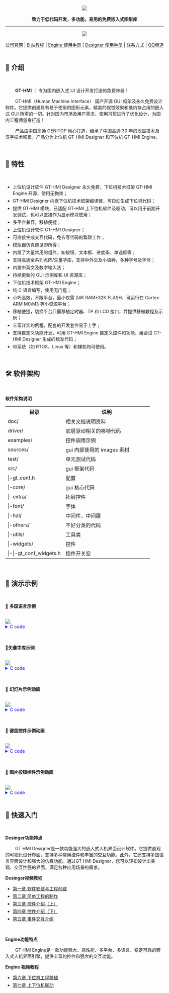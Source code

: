 

<br/>

<div align="center">
    <img src="images/高通GitHub运营版面logo.png">
</div>

<br/>

<div align="center">  <a><b>致力于低代码开发，多功能，易用的免费嵌入式图形库</b></a></div>

---



<div align="center">
    <img src="images/组合.gif">
</div>

<br/>

<div align="center">  
<a href="https://www.hmi.gaotongfont.cn/kfgj">公司官网</a> | <a href="https://space.bilibili.com/3493293474188211/video">B 站教程</a> | <a href="https://www.gaotongfont.cn:8087/video/dl?mv=GT-HMI%20Engine%E7%94%A8%E6%88%B7%E6%89%8B%E5%86%8CV1.8-20231103183143.pdf">Engine 使用手册</a> | <a href="https://www.gaotongfont.cn:8087/video/dl?mv=GT-HMI%20Designer%E7%94%A8%E6%88%B7%E6%89%8B%E5%86%8CV1.10-20231103183232.pdf">Designer 使用手册</a> | <a href="http://isite.baidu.com/site/wjz7qkrv/406a2b0c-f9c7-4a08-a47a-662e862b2af4?ch=48&wid=498ccd5c05334f21a2142ba3cf628964_0_0&field=&orderBy=&categoryId=undefined&title=%E8%81%94%E7%B3%BB%E6%88%91%E4%BB%AC">联系方式</a> | <a href="https://qun.qq.com/qqweb/qunpro/share?_wv=3&_wwv=128&appChannel=share&inviteCode=20igkt2UZnY&businessType=9&from=181074&biz=ka&mainSourceId=share&subSourceId=others&jumpsource=shorturl#/pc">QQ频道</a>
</div>

<br/>

## :bookmark_tabs:  **介绍**

<br/>

&nbsp;&nbsp;&nbsp;&nbsp;&nbsp;&nbsp;&nbsp;&nbsp;<b>GT-HMI ：</b>  专为国内嵌入式 UI 设计开发打造的免费神器！

        GT-HMI（Human Machine Interface） 国产开源 GUI 框架及永久免费设计软件。它提供创建具有易于使用的图形元素，精美的视觉效果和低内存占用的嵌入式 GUI 所需的一切。针对国内市场及用户需求，使用习惯进行了优化设计，为国内工程师量身打造！

&nbsp;&nbsp;&nbsp;&nbsp;&nbsp;&nbsp;&nbsp;&nbsp;产品由中国高通 GENITOP 倾心打造，继承了中国高通 30 年的汉显技术及汉字技术积累。产品分为上位机 GT-HMI Designer 和下位机 GT-HMI Engine。

<br/>

## :microscope:  **特性**

<br/>

<ul>
<li style="margin-bottom: 4px;">上位机设计软件 GT-HMI Designer 永久免费，下位机技术框架 GT-HMI Engine 开源，使用无拘束；</li>
<li style="margin-bottom: 4px;">GT-HMI Designer 内嵌下位机技术框架编译器，可自动生成下位机代码；</li>
<li style="margin-bottom: 4px;">提供 GT-HMI 模块，已适配 GT-HMI 上下位机软件及驱动，可以用于前期开发调试，也可以直接作为显示模块使用；</li>
<li style="margin-bottom: 4px;">多平台兼容，移植便捷；</li>
<li style="margin-bottom: 4px;">上位机设计软件 GT-HMI Designer；</li>
<li style="margin-bottom: 4px;">可直接生成交互代码，免去写代码的繁琐工作；</li>
<li style="margin-bottom: 4px;">模拟器仿真即见即所得；</li>
<li style="margin-bottom: 4px;">内置了大量常用的组件，如按钮、文本框、进度条、单选框等；</li>
<li style="margin-bottom: 4px;">支持高通全系列点阵/矢量字库，支持中外文及小语种，多种字号及字体；</li>
<li style="margin-bottom: 4px;">内置中英文及数字输入法；</li>
<li style="margin-bottom: 4px;">持续更新的 GUI 示例库和 UI 资源库；</li>
<li style="margin-bottom: 4px;">下位机技术框架 GT-HMI Engine；</li>
<li style="margin-bottom: 4px;">纯 C 语言编写，使用无门槛；</li>
<li style="margin-bottom: 4px;">小巧高效，不限平台，最小仅需 24K RAM+32K FLASH，可运行在 Cortex-ARM M0\M3 等小资源平台；</li>
<li style="margin-bottom: 4px;">移植便捷，切换平台只需移植定时器、TP 和 LCD 接口，并提供移植教程及示例；</li>
<li style="margin-bottom: 4px;">丰富详实的例程，配套的开发套件易于上手；</li>
<li style="margin-bottom: 4px;">支持自定义功能开发，可用 GT-HMI Engine 自定义控件和功能，组合进 GT-HMI Designer 生成的标准代码；</li>
<li style="margin-bottom: 4px;">带系统（如 RTOS、Linux 等）和裸机均可使用。</li>
</ul>

<br/>

## :hammer_and_wrench:  **软件架构**

<br/>

**软件架构说明**

<table>
 <tr>
  <th style="width:40%">目录</th>
  <th style="width:60%">说明</th>
 </tr>
 <tr>
  <td>doc/</td>
  <td>相关文档说明资料</td>
 </tr>
 <tr>
  <td>driver/</td>
  <td>底层驱动相关的移植代码</td>
 </tr>
 <tr>
  <td>examples/</td>
  <td>控件调用示例</td>
 </tr>
 <tr>
  <td>sources/</td>
  <td>gui 内部使用的 images 素材                                   </td>
 </tr>
 <tr>
  <td>test/</td>
  <td>单元测试代码</td>
 </tr>
 <tr>
  <td>src/</td>
  <td>gui 框架代码</td>
 </tr>
 <tr>
  <td>|-gt_conf.h</td>
  <td>配置</td>
 </tr>
 <tr>
  <td>|-core/</td>
  <td>gui 核心代码</td>
 </tr>
 <tr>
  <td>|-extra/</td>
  <td>拓展控件</td>
 </tr>
 <tr>
  <td>|-font/</td>
  <td>字体</td>
 </tr>
 <tr>
  <td>|-hal/</td>
  <td>中间件，中间层</td>
 </tr>
 <tr>
  <td>|-others/</td>
  <td>不好分类的代码</td>
 </tr>
 <tr>
  <td>|-utils/</td>
  <td>工具类</td>
 </tr>
 <tr>
  <td>|-widgets/</td>
  <td>控件</td>
 </tr>
 <tr>
  <td>|-|-gt_conf_widgets.h                      </td>
  <td>控件开关宏 </td>
 </tr>
</table>

<br/>

## :movie_camera: **演示示例**

<br/>

:link: **多国语言示例**

<br/>

<div align="left">
    <img src="images/多国语言.gif">
</div>

<details style="color:blue;">
<summary style="color:blue;">C code</summary>
<pre><code style="color:black;">
#include "gt_ui.h"

// screen_home 
gt_obj_st * screen_home = NULL;
static gt_obj_st * lab1 = NULL;
static gt_obj_st * rect1 = NULL;
static gt_obj_st * btn1 = NULL;
static gt_obj_st * btn2 = NULL;
static gt_obj_st * btn3 = NULL;
static gt_obj_st * btn4 = NULL;
static gt_obj_st * btn5 = NULL;
static gt_obj_st * btn7 = NULL;
static gt_obj_st * btn8 = NULL;
static gt_obj_st * btn9 = NULL;
static gt_obj_st * btn10 = NULL;

static void btn1_0_cb(gt_event_st * e) {
    gt_init_screen_1();
}

static void btn2_0_cb(gt_event_st * e) {
    gt_init_screen_2();
}

static void btn3_0_cb(gt_event_st * e) {
    gt_init_screen_3();
}

static void btn4_0_cb(gt_event_st * e) {
    gt_init_screen_4();
}

static void btn5_0_cb(gt_event_st * e) {
    gt_init_screen_5();
}

static void btn7_0_cb(gt_event_st * e) {
    gt_init_screen_7();
}

static void btn8_0_cb(gt_event_st * e) {
    gt_init_screen_8();
}

static void btn9_0_cb(gt_event_st * e) {
    gt_init_screen_9();
}

static void btn10_0_cb(gt_event_st * e) {
    gt_init_screen_10();
}

void gt_init_screen_home(void)
{
    screen_home = gt_obj_create(NULL);
    gt_screen_set_bgcolor(screen_home, gt_color_hex(0xFFFFFF));
    // lab1 
    lab1 = gt_label_create(screen_home);
    gt_obj_set_pos(lab1, 295, 16);
    gt_obj_set_size(lab1, 118, 40);
    gt_label_set_font_color(lab1, gt_color_hex(0x000000));
    gt_label_set_font_size(lab1, 24);
    gt_label_set_font_family_cn(lab1, 16);
    gt_label_set_font_align(lab1, GT_ALIGN_LEFT);
    gt_label_set_text(lab1, "语言设置");
    // rect1 
    rect1 = gt_rect_create(screen_home);
    gt_obj_set_pos(rect1, 8, 55);
    gt_obj_set_size(rect1, 660, 1);
    gt_rect_set_radius(rect1, 0);
    gt_rect_set_bg_color(rect1, gt_color_hex(0xdbdbdb));
    gt_rect_set_color_border(rect1, gt_color_hex(0xdbdbdb));
    gt_rect_set_fill(rect1, 1);
    gt_rect_set_border(rect1, 0);
    // btn1 
    btn1 = gt_btn_create(screen_home);
    gt_obj_set_pos(btn1, 29, 76);
    gt_obj_set_size(btn1, 160, 43);
    gt_btn_set_font_color(btn1, gt_color_hex(0x000000));
    gt_btn_set_font_size(btn1, 24);
    gt_btn_set_font_family_cn(btn1, 16);
    gt_btn_set_font_family_en(btn1, 84);
    gt_btn_set_font_align(btn1, GT_ALIGN_CENTER_MID);
    gt_btn_set_space(btn1, 5, 0);
    gt_btn_set_font_thick_en(btn1, 30);
    gt_btn_set_font_thick_cn(btn1, 30);
    gt_btn_set_font_gray(btn1, 1);
    gt_btn_set_text(btn1, "中文");
    gt_btn_set_color_background(btn1, gt_color_hex(0xddeeff));
    gt_btn_set_radius(btn1, 8);
    gt_obj_add_event_cb(btn1, btn1_0_cb, GT_EVENT_TYPE_INPUT_RELEASED, NULL);
    // btn2 
    btn2 = gt_btn_create(screen_home);
    gt_obj_set_pos(btn2, 264, 76);
    gt_obj_set_size(btn2, 160, 43);
    gt_btn_set_font_color(btn2, gt_color_hex(0x000000));
    gt_btn_set_font_size(btn2, 24);
    gt_btn_set_font_family_cn(btn2, 16);
    gt_btn_set_font_family_en(btn2, 84);
    gt_btn_set_font_align(btn2, GT_ALIGN_CENTER_MID);
    gt_btn_set_space(btn2, 5, 0);
    gt_btn_set_font_thick_en(btn2, 30);
    gt_btn_set_font_thick_cn(btn2, 30);
    gt_btn_set_font_gray(btn2, 1);
    gt_btn_set_text(btn2, "日语");
    gt_btn_set_color_background(btn2, gt_color_hex(0xddeeff));
    gt_btn_set_radius(btn2, 8);
    gt_obj_add_event_cb(btn2, btn2_0_cb, GT_EVENT_TYPE_INPUT_RELEASED, NULL);
    // btn3 
    btn3 = gt_btn_create(screen_home);
    gt_obj_set_pos(btn3, 489, 76);
    gt_obj_set_size(btn3, 160, 41);
    gt_btn_set_font_color(btn3, gt_color_hex(0x000000));
    gt_btn_set_font_size(btn3, 24);
    gt_btn_set_font_family_cn(btn3, 16);
    gt_btn_set_font_family_en(btn3, 84);
    gt_btn_set_font_align(btn3, GT_ALIGN_CENTER_MID);
    gt_btn_set_space(btn3, 5, 0);
    gt_btn_set_font_thick_en(btn3, 30);
    gt_btn_set_font_thick_cn(btn3, 30);
    gt_btn_set_font_gray(btn3, 1);
    gt_btn_set_text(btn3, "韩语");
    gt_btn_set_color_background(btn3, gt_color_hex(0xddeeff));
    gt_btn_set_radius(btn3, 8);
    gt_obj_add_event_cb(btn3, btn3_0_cb, GT_EVENT_TYPE_INPUT_RELEASED, NULL);
    // btn4 
    btn4 = gt_btn_create(screen_home);
    gt_obj_set_pos(btn4, 29, 158);
    gt_obj_set_size(btn4, 160, 43);
    gt_btn_set_font_color(btn4, gt_color_hex(0x000000));
    gt_btn_set_font_size(btn4, 24);
    gt_btn_set_font_family_cn(btn4, 16);
    gt_btn_set_font_family_en(btn4, 41);
    gt_btn_set_font_align(btn4, GT_ALIGN_CENTER_MID);
    gt_btn_set_space(btn4, 5, 0);
    gt_btn_set_text(btn4, "英语");
    gt_btn_set_color_background(btn4, gt_color_hex(0xddeeff));
    gt_btn_set_radius(btn4, 8);
    gt_obj_add_event_cb(btn4, btn4_0_cb, GT_EVENT_TYPE_INPUT_RELEASED, NULL);
    // btn5 
    btn5 = gt_btn_create(screen_home);
    gt_obj_set_pos(btn5, 263, 158);
    gt_obj_set_size(btn5, 160, 43);
    gt_btn_set_font_color(btn5, gt_color_hex(0x000000));
    gt_btn_set_font_size(btn5, 24);
    gt_btn_set_font_family_cn(btn5, 16);
    gt_btn_set_font_family_en(btn5, 53);
    gt_btn_set_font_align(btn5, GT_ALIGN_CENTER_MID);
    gt_btn_set_space(btn5, 5, 0);
    gt_btn_set_text(btn5, "法语");
    gt_btn_set_color_background(btn5, gt_color_hex(0xddeeff));
    gt_btn_set_radius(btn5, 8);
    gt_obj_add_event_cb(btn5, btn5_0_cb, GT_EVENT_TYPE_INPUT_RELEASED, NULL);
    // btn7 
    btn7 = gt_btn_create(screen_home);
    gt_obj_set_pos(btn7, 30, 238);
    gt_obj_set_size(btn7, 160, 43);
    gt_btn_set_font_color(btn7, gt_color_hex(0x000000));
    gt_btn_set_font_size(btn7, 24);
    gt_btn_set_font_family_cn(btn7, 16);
    gt_btn_set_font_family_en(btn7, 53);
    gt_btn_set_font_align(btn7, GT_ALIGN_CENTER_MID);
    gt_btn_set_space(btn7, 5, 0);
    gt_btn_set_text(btn7, "西班牙语");
    gt_btn_set_color_background(btn7, gt_color_hex(0xddeeff));
    gt_btn_set_radius(btn7, 8);
    gt_obj_add_event_cb(btn7, btn7_0_cb, GT_EVENT_TYPE_INPUT_RELEASED, NULL);
    // btn8 
    btn8 = gt_btn_create(screen_home);
    gt_obj_set_pos(btn8, 263, 238);
    gt_obj_set_size(btn8, 160, 43);
    gt_btn_set_font_color(btn8, gt_color_hex(0x000000));
    gt_btn_set_font_size(btn8, 24);
    gt_btn_set_font_family_cn(btn8, 16);
    gt_btn_set_font_family_en(btn8, 41);
    gt_btn_set_font_align(btn8, GT_ALIGN_CENTER_MID);
    gt_btn_set_space(btn8, 5, 0);
    gt_btn_set_text(btn8, "泰语");
    gt_btn_set_color_background(btn8, gt_color_hex(0xddeeff));
    gt_btn_set_radius(btn8, 8);
    gt_obj_add_event_cb(btn8, btn8_0_cb, GT_EVENT_TYPE_INPUT_RELEASED, NULL);
    // btn9 
    btn9 = gt_btn_create(screen_home);
    gt_obj_set_pos(btn9, 490, 238);
    gt_obj_set_size(btn9, 160, 43);
    gt_btn_set_font_color(btn9, gt_color_hex(0x000000));
    gt_btn_set_font_size(btn9, 24);
    gt_btn_set_font_family_cn(btn9, 16);
    gt_btn_set_font_family_en(btn9, 75);
    gt_btn_set_font_align(btn9, GT_ALIGN_CENTER_MID);
    gt_btn_set_space(btn9, 5, 0);
    gt_btn_set_text(btn9, "阿拉伯语");
    gt_btn_set_color_background(btn9, gt_color_hex(0xddeeff));
    gt_btn_set_radius(btn9, 8);
    gt_obj_add_event_cb(btn9, btn9_0_cb, GT_EVENT_TYPE_INPUT_RELEASED, NULL);


    // btn10 
    btn10 = gt_btn_create(screen_home);
    gt_obj_set_pos(btn10, 489, 158);
    gt_obj_set_size(btn10, 160, 43);
    gt_btn_set_font_color(btn10, gt_color_hex(0x000000));
    gt_btn_set_font_size(btn10, 24);
    gt_btn_set_font_family_cn(btn10, 16);
    gt_btn_set_font_family_en(btn10, 60);
    gt_btn_set_font_align(btn10, GT_ALIGN_CENTER_MID);
    gt_btn_set_space(btn10, 5, 0);
    gt_btn_set_text(btn10, "俄语");
    gt_btn_set_color_background(btn10, gt_color_hex(0xddeeff));
    gt_btn_set_radius(btn10, 8);
    gt_obj_add_event_cb(btn10, btn10_0_cb, GT_EVENT_TYPE_INPUT_RELEASED, NULL);


    gt_disp_load_scr_anim(screen_home, GT_SCR_ANIM_TYPE_NONE, 500, 0, true);

}
</code></pre>

</details>

<br/>

<br/>

:link:**矢量字库示例**

<br/>

<div align="left">
    <img src="images/矢量字库.gif">
</div>

<details style="color:blue;">
<summary style="color:blue;">C code</summary>
<pre><code style="color:black;">
#include "gt_ui.h"

// screen_home
gt_obj_st * screen_home = NULL;
static gt_obj_st * lab1 = NULL;
static gt_obj_st * rect1 = NULL;
static gt_obj_st * btn1 = NULL;
static gt_obj_st * btn2 = NULL;
static gt_obj_st * btn3 = NULL;
static gt_obj_st * btn4 = NULL;
static gt_obj_st * btn5 = NULL;
static gt_obj_st * btn7 = NULL;
static gt_obj_st * btn8 = NULL;
static gt_obj_st * btn9 = NULL;
static gt_obj_st * btn10 = NULL;

static void btn1_0_cb(gt_event_st * e) {
    gt_init_screen_1();
}

static void btn2_0_cb(gt_event_st * e) {
    gt_init_screen_2();
}

static void btn3_0_cb(gt_event_st * e) {
    gt_init_screen_3();
}

static void btn4_0_cb(gt_event_st * e) {
    gt_init_screen_4();
}

static void btn5_0_cb(gt_event_st * e) {
    gt_init_screen_5();
}

static void btn7_0_cb(gt_event_st * e) {
    gt_init_screen_7();
}

static void btn8_0_cb(gt_event_st * e) {
    gt_init_screen_8();
}

static void btn9_0_cb(gt_event_st * e) {
    gt_init_screen_9();
}

static void btn10_0_cb(gt_event_st * e) {
    gt_init_screen_6();
}

void gt_init_screen_home(void)
{
    screen_home = gt_obj_create(NULL);
    gt_screen_set_bgcolor(screen_home, gt_color_hex(0xFFFFFF));
    // lab1 
    lab1 = gt_label_create(screen_home);
    gt_obj_set_pos(lab1, 207, 10);
    gt_obj_set_size(lab1, 309, 40);
    gt_label_set_font_color(lab1, gt_color_hex(0x000000));
    gt_label_set_font_size(lab1, 24);
    gt_label_set_font_family_cn(lab1, 80);
    gt_label_set_font_align(lab1, GT_ALIGN_LEFT);
    gt_label_set_font_thick_en(lab1, 30);
    gt_label_set_font_thick_cn(lab1, 30);
    gt_label_set_font_gray(lab1, 4);
    gt_label_set_text(lab1, "矢量字库，灰度与多字形");
    // rect1 
    rect1 = gt_rect_create(screen_home);
    gt_obj_set_pos(rect1, 8, 55);
    gt_obj_set_size(rect1, 660, 1);
    gt_rect_set_radius(rect1, 0);
    gt_rect_set_bg_color(rect1, gt_color_hex(0xdbdbdb));
    gt_rect_set_color_border(rect1, gt_color_hex(0xdbdbdb));
    gt_rect_set_fill(rect1, 1);
    gt_rect_set_border(rect1, 0);
    // btn1 
    btn1 = gt_btn_create(screen_home);
    gt_obj_set_pos(btn1, 33, 78);
    gt_obj_set_size(btn1, 160, 43);
    gt_btn_set_font_color(btn1, gt_color_hex(0x000000));
    gt_btn_set_font_size(btn1, 24);
    gt_btn_set_font_family_cn(btn1, 80);
    gt_btn_set_font_family_en(btn1, 84);
    gt_btn_set_font_align(btn1, GT_ALIGN_CENTER_MID);
    gt_btn_set_space(btn1, 0, 0);
    gt_btn_set_font_thick_en(btn1, 30);
    gt_btn_set_font_thick_cn(btn1, 30);
    gt_btn_set_font_gray(btn1, 4);
    gt_btn_set_text(btn1, "中文宋体");
    gt_btn_set_color_background(btn1, gt_color_hex(0xddeeff));
    gt_btn_set_radius(btn1, 8);
    gt_obj_add_event_cb(btn1, btn1_0_cb, GT_EVENT_TYPE_INPUT_RELEASED, NULL);
    // btn2 
    btn2 = gt_btn_create(screen_home);
    gt_obj_set_pos(btn2, 266, 76);
    gt_obj_set_size(btn2, 160, 43);
    gt_btn_set_font_color(btn2, gt_color_hex(0x000000));
    gt_btn_set_font_size(btn2, 24);
    gt_btn_set_font_family_cn(btn2, 80);
    gt_btn_set_font_family_en(btn2, 84);
    gt_btn_set_font_align(btn2, GT_ALIGN_CENTER_MID);
    gt_btn_set_space(btn2, 0, 0);
    gt_btn_set_font_thick_en(btn2, 30);
    gt_btn_set_font_thick_cn(btn2, 30);
    gt_btn_set_font_gray(btn2, 4);
    gt_btn_set_text(btn2, "中文黑体");
    gt_btn_set_color_background(btn2, gt_color_hex(0xddeeff));
    gt_btn_set_radius(btn2, 8);
    gt_obj_add_event_cb(btn2, btn2_0_cb, GT_EVENT_TYPE_INPUT_RELEASED, NULL);
    // btn3 
    btn3 = gt_btn_create(screen_home);
    gt_obj_set_pos(btn3, 493, 76);
    gt_obj_set_size(btn3, 160, 41);
    gt_btn_set_font_color(btn3, gt_color_hex(0x000000));
    gt_btn_set_font_size(btn3, 24);
    gt_btn_set_font_family_cn(btn3, 80);
    gt_btn_set_font_family_en(btn3, 84);
    gt_btn_set_font_align(btn3, GT_ALIGN_CENTER_MID);
    gt_btn_set_space(btn3, 0, 0);
    gt_btn_set_font_thick_en(btn3, 30);
    gt_btn_set_font_thick_cn(btn3, 30);
    gt_btn_set_font_gray(btn3, 4);
    gt_btn_set_text(btn3, "英文斜体");
    gt_btn_set_color_background(btn3, gt_color_hex(0xddeeff));
    gt_btn_set_radius(btn3, 8);
    gt_obj_add_event_cb(btn3, btn3_0_cb, GT_EVENT_TYPE_INPUT_RELEASED, NULL);
    // btn4 
    btn4 = gt_btn_create(screen_home);
    gt_obj_set_pos(btn4, 33, 160);
    gt_obj_set_size(btn4, 160, 43);
    gt_btn_set_font_color(btn4, gt_color_hex(0x000000));
    gt_btn_set_font_size(btn4, 24);
    gt_btn_set_font_family_cn(btn4, 80);
    gt_btn_set_font_family_en(btn4, 41);
    gt_btn_set_font_align(btn4, GT_ALIGN_CENTER_MID);
    gt_btn_set_space(btn4, 0, 0);
    gt_btn_set_font_thick_en(btn4, 30);
    gt_btn_set_font_thick_cn(btn4, 30);
    gt_btn_set_font_gray(btn4, 4);
    gt_btn_set_text(btn4, "英文手写体");
    gt_btn_set_color_background(btn4, gt_color_hex(0xddeeff));
    gt_btn_set_radius(btn4, 8);
    gt_obj_add_event_cb(btn4, btn4_0_cb, GT_EVENT_TYPE_INPUT_RELEASED, NULL);
    // btn5 
    btn5 = gt_btn_create(screen_home);
    gt_obj_set_pos(btn5, 265, 160);
    gt_obj_set_size(btn5, 160, 43);
    gt_btn_set_font_color(btn5, gt_color_hex(0x000000));
    gt_btn_set_font_size(btn5, 24);
    gt_btn_set_font_family_cn(btn5, 80);
    gt_btn_set_font_family_en(btn5, 53);
    gt_btn_set_font_align(btn5, GT_ALIGN_CENTER_MID);
    gt_btn_set_space(btn5, 0, 0);
    gt_btn_set_font_thick_en(btn5, 30);
    gt_btn_set_font_thick_cn(btn5, 30);
    gt_btn_set_font_gray(btn5, 4);
    gt_btn_set_text(btn5, "日文黑体");
    gt_btn_set_color_background(btn5, gt_color_hex(0xddeeff));
    gt_btn_set_radius(btn5, 8);
    gt_obj_add_event_cb(btn5, btn5_0_cb, GT_EVENT_TYPE_INPUT_RELEASED, NULL);
    // btn7 
    btn7 = gt_btn_create(screen_home);
    gt_obj_set_pos(btn7, 32, 240);
    gt_obj_set_size(btn7, 160, 43);
    gt_btn_set_font_color(btn7, gt_color_hex(0x000000));
    gt_btn_set_font_size(btn7, 24);
    gt_btn_set_font_family_cn(btn7, 80);
    gt_btn_set_font_family_en(btn7, 53);
    gt_btn_set_font_align(btn7, GT_ALIGN_CENTER_MID);
    gt_btn_set_space(btn7, 0, 0);
    gt_btn_set_font_thick_en(btn7, 30);
    gt_btn_set_font_thick_cn(btn7, 30);
    gt_btn_set_font_gray(btn7, 4);
    gt_btn_set_text(btn7, "俄文");
    gt_btn_set_color_background(btn7, gt_color_hex(0xddeeff));
    gt_btn_set_radius(btn7, 8);
    gt_obj_add_event_cb(btn7, btn7_0_cb, GT_EVENT_TYPE_INPUT_RELEASED, NULL);
    // btn8 
    btn8 = gt_btn_create(screen_home);
    gt_obj_set_pos(btn8, 267, 240);
    gt_obj_set_size(btn8, 160, 43);
    gt_btn_set_font_color(btn8, gt_color_hex(0x000000));
    gt_btn_set_font_size(btn8, 24);
    gt_btn_set_font_family_cn(btn8, 80);
    gt_btn_set_font_family_en(btn8, 41);
    gt_btn_set_font_align(btn8, GT_ALIGN_CENTER_MID);
    gt_btn_set_space(btn8, 0, 0);
    gt_btn_set_font_thick_en(btn8, 30);
    gt_btn_set_font_thick_cn(btn8, 30);
    gt_btn_set_font_gray(btn8, 4);
    gt_btn_set_text(btn8, "泰文");
    gt_btn_set_color_background(btn8, gt_color_hex(0xddeeff));
    gt_btn_set_radius(btn8, 8);
    gt_obj_add_event_cb(btn8, btn8_0_cb, GT_EVENT_TYPE_INPUT_RELEASED, NULL);
    // btn9 
    btn9 = gt_btn_create(screen_home);
    gt_obj_set_pos(btn9, 494, 240);
    gt_obj_set_size(btn9, 160, 43);
    gt_btn_set_font_color(btn9, gt_color_hex(0x000000));
    gt_btn_set_font_size(btn9, 24);
    gt_btn_set_font_family_cn(btn9, 80);
    gt_btn_set_font_family_en(btn9, 75);
    gt_btn_set_font_align(btn9, GT_ALIGN_CENTER_MID);
    gt_btn_set_space(btn9, 0, 0);
    gt_btn_set_font_thick_en(btn9, 30);
    gt_btn_set_font_thick_cn(btn9, 30);
    gt_btn_set_font_gray(btn9, 4);
    gt_btn_set_text(btn9, "阿拉伯文");
    gt_btn_set_color_background(btn9, gt_color_hex(0xddeeff));
    gt_btn_set_radius(btn9, 8);
    gt_obj_add_event_cb(btn9, btn9_0_cb, GT_EVENT_TYPE_INPUT_RELEASED, NULL);


    // btn10 
    btn10 = gt_btn_create(screen_home);
    gt_obj_set_pos(btn10, 495, 160);
    gt_obj_set_size(btn10, 160, 43);
    gt_btn_set_font_color(btn10, gt_color_hex(0x000000));
    gt_btn_set_font_size(btn10, 24);
    gt_btn_set_font_family_cn(btn10, 80);
    gt_btn_set_font_family_en(btn10, 60);
    gt_btn_set_font_align(btn10, GT_ALIGN_CENTER_MID);
    gt_btn_set_space(btn10, 0, 0);
    gt_btn_set_font_thick_en(btn10, 30);
    gt_btn_set_font_thick_cn(btn10, 30);
    gt_btn_set_font_gray(btn10, 4);
    gt_btn_set_text(btn10, "韩文黑体");
    gt_btn_set_color_background(btn10, gt_color_hex(0xddeeff));
    gt_btn_set_radius(btn10, 8);
    gt_obj_add_event_cb(btn10, btn10_0_cb, GT_EVENT_TYPE_INPUT_RELEASED, NULL);


    gt_disp_load_scr_anim(screen_home, GT_SCR_ANIM_TYPE_NONE, 500, 0, true);

}
</code></pre>

</details>

<br/>

<br/>

:link: **幻灯片示例动画**

<br/>

<div align="left">
    <img src="images/幻灯片.gif">
</div>

<details style="color:blue;">
<summary style="color:blue;">C code</summary>
<pre><code style="color:black;">
#include "gt_ui.h"

// screen_home 
gt_obj_st * screen_home = NULL;
static gt_obj_st * lab1 = NULL;
static gt_obj_st * img1 = NULL;
static gt_obj_st * player1 = NULL;
static gt_obj_st * svg1 = NULL;
static gt_obj_st * svg2 = NULL;

static void svg1_0_cb(gt_event_st * e) {
    gt_player_turn_prev(player1);
}

static void svg2_0_cb(gt_event_st * e) {
    gt_player_turn_next(player1);
}

void gt_init_screen_home(void)
{
    screen_home = gt_obj_create(NULL);
    gt_screen_set_bgcolor(screen_home, gt_color_hex(0xFFFFFF));
    // lab1 
    lab1 = gt_label_create(screen_home);
    gt_obj_set_pos(lab1, 223, 71);
    gt_obj_set_size(lab1, 96, 51);
    gt_label_set_font_color(lab1, gt_color_hex(0x6e6e6e));
    gt_label_set_font_size(lab1, 32);
    gt_label_set_font_family_cn(lab1, 19);
    gt_label_set_font_align(lab1, GT_ALIGN_LEFT);
    gt_label_set_text(lab1, "风速");
    // img1 
    img1 = gt_img_create(screen_home);
    gt_obj_set_pos(img1, 157, 75);
    gt_obj_set_size(img1, 42, 40);
    gt_img_set_src(img1, "f:img_42x40_9.png");
    // player1 
    player1 = gt_player_create(screen_home);
    gt_obj_set_pos(player1, 153, 136);
    gt_obj_set_size(player1, 161, 66);
    gt_player_add_item(player1, "f:img_161x66_4.png", sizeof("f:img_161x66_4.png"));
    gt_player_add_item(player1, "f:img_161x66_5.png", sizeof("f:img_161x66_5.png"));
    gt_player_add_item(player1, "f:img_161x66_6.png", sizeof("f:img_161x66_6.png"));
    gt_player_add_item(player1, "f:img_161x66_7.png", sizeof("f:img_161x66_7.png"));
    gt_player_add_item(player1, "f:img_161x66_8.png", sizeof("f:img_161x66_8.png"));
    gt_player_set_type(player1, GT_PLAYER_TYPE_IMG);
    gt_player_set_mode(player1, GT_PLAYER_MODE_LOOP);
    /  svg1 
    svg1 = gt_img_create(screen_home);
    gt_obj_set_pos(svg1, 76, 149);
    gt_obj_set_size(svg1, 48, 48);
    gt_img_set_src(svg1, "f:img_48x48_minus_0_3.png");
    gt_obj_add_event_cb(svg1, svg1_0_cb, GT_EVENT_TYPE_INPUT_RELEASED, NULL);
    // svg2 
    svg2 = gt_img_create(screen_home);
    gt_obj_set_pos(svg2, 341, 148);
    gt_obj_set_size(svg2, 48, 48);
    gt_img_set_src(svg2, "f:img_48x48_plus_0_4.png");
    gt_obj_add_event_cb(svg2, svg2_0_cb, GT_EVENT_TYPE_INPUT_RELEASED, NULL);
    gt_disp_load_scr_anim(screen_home, GT_SCR_ANIM_TYPE_NONE, 500, 0, true);

}
</code></pre>

</details>

<br/>

<br/>

:link: **键盘控件示例动画**

<br/>

<div align="left">
    <img src="images/键盘.gif">
</div>

<details style="color:blue;">
<summary style="color:blue;">C code</summary>
<pre><code style="color:black;">
#include "gt_ui.h"

// screen_home 
gt_obj_st * screen_home = NULL;
static gt_obj_st * input1 = NULL;
static gt_obj_st * keyboard1 = NULL;

void gt_init_screen_home(void)
{
    screen_home = gt_obj_create(NULL);
    gt_screen_set_bgcolor(screen_home, gt_color_hex(0xFFFFFF));
    // input1 
    input1 = gt_input_create(screen_home);
    gt_obj_set_pos(input1, 117, 38);
    gt_obj_set_size(input1, 249, 84);
    gt_input_set_font_color(input1, gt_color_hex(0x000000));
    gt_input_set_font_size(input1, 16);
    gt_input_set_font_family_cn(input1, 3);
    gt_input_set_font_family_en(input1, 39);
    gt_input_set_font_align(input1, GT_ALIGN_LEFT);
    gt_input_set_placeholder(input1, "placeholder");
    gt_input_set_bg_color(input1, gt_color_hex(0xffffff));
    // keyboard1 
    keyboard1 = gt_keypad_create(screen_home);
    gt_obj_set_pos(keyboard1, 89, 138);
    gt_obj_set_size(keyboard1, 309, 170);
    gt_keypad_set_font_color(keyboard1, gt_color_hex(0xffffff));
    gt_keypad_set_font_size(keyboard1, 16);
    gt_keypad_set_font_align(keyboard1, GT_ALIGN_CENTER_MID);
    gt_keypad_set_color_board(keyboard1, gt_color_hex(0x242424));
    gt_keypad_set_color_key(keyboard1, gt_color_hex(0x646464));
    gt_keypad_set_color_ctrl_key(keyboard1, gt_color_hex(0x3E3E3E));
    gt_keypad_set_target(keyboard1, input1);
    gt_disp_load_scr_anim(screen_home, GT_SCR_ANIM_TYPE_NONE, 500, 0, true);

}
</code></pre>

</details>

<br/>

<br/>

:link: **图片按钮控件示例动画**

<br/>

<div align="left">
    <img src="images/图片按钮.gif">
</div>

<details style="color:blue;">
<summary style="color:blue;">C code</summary>
<pre><code style="color:black;">
#include "gt_ui.h"

/** screen_home */
gt_obj_st * screen_home = NULL;
static gt_obj_st * imgbtn1 = NULL;

void gt_init_screen_home(void)
{
    screen_home = gt_obj_create(NULL);
    gt_screen_set_bgcolor(screen_home, gt_color_hex(0xFFFFFF));
    /** imgbtn1 */
    imgbtn1 = gt_imgbtn_create(screen_home);
    gt_obj_set_pos(imgbtn1, 142, 136);
    gt_obj_set_size(imgbtn1, 185, 50);
    gt_imgbtn_set_src(imgbtn1, "f:img_185x50_10.png");
    gt_imgbtn_set_src_press(imgbtn1, "f:img_185x50_3.png");
    gt_disp_load_scr_anim(screen_home, GT_SCR_ANIM_TYPE_NONE, 500, 0, true);

}
</code></pre>

</details>

<br/>

## :pushpin: **快速入门**

<br/>

**Desinger功能特点** 

        GT HMI Designer是一款功能强大的嵌入式人机界面设计软件。它提供直观的可视化设计界面，支持多种常用控件和丰富的交互功能。此外，它还支持多国语言界面设计和强大的仿真功能。通过GT HMI Designer，您可以轻松设计出美观、交互性强的界面，满足各种应用场景的需求。

**Desinger视频教程**

<ul>
<li style="margin-bottom: 4px;"><a href="https://www.bilibili.com/video/BV1Xm4y1h7vs/?spm_id_from=333.999.0.0&vd_source=8ecf13d60f5e8ce6a592b252d351e954">第一章 软件安装与工程创建</a></li>
<li style="margin-bottom: 4px;"><a href="https://www.bilibili.com/video/BV1va4y137ac/?spm_id_from=autoNext&vd_source=8ecf13d60f5e8ce6a592b252d351e954">第二章 简单工程的制作</a></li>
<li style="margin-bottom: 4px;"><a href="https://www.bilibili.com/video/BV1Uo4y1V7pg/?spm_id_from=333.999.0.0&vd_source=8ecf13d60f5e8ce6a592b252d351e954">第三章 控件介绍（上）</a></li>
<li style="margin-bottom: 4px;"><a href="https://www.bilibili.com/video/BV1fs4y1u7uz/?spm_id_from=333.999.0.0&vd_source=8ecf13d60f5e8ce6a592b252d351e954">第四章 控件介绍（下）</a></li>
<li style="margin-bottom: 4px;"><a href="https://www.bilibili.com/video/BV1Ds4y1B7iW/?spm_id_from=333.999.0.0&vd_source=8ecf13d60f5e8ce6a592b252d351e954">第五章 事件交互介绍</a></li>
</ul>

<br/>

**Engine功能特点**

        GT HMI Engine是一款功能强大、高性能、多平台、多语言、稳定可靠的嵌入式人机界面引擎，提供丰富的控件和强大的交互功能。



**Engine 视频教程**

<ul>
<li style="margin-bottom: 4px;"><a href="https://www.bilibili.com/video/BV1Y24y1N7Bq/?spm_id_from=333.999.0.0&vd_source=8ecf13d60f5e8ce6a592b252d351e954">第六章 下位机工程移植</a></li>
<li style="margin-bottom: 4px;"><a href="https://www.bilibili.com/video/BV1Jh411c7jn/?spm_id_from=333.999.0.0&vd_source=8ecf13d60f5e8ce6a592b252d351e954">第七章 上下位机联动</a></li>
</ul>

<br/>
